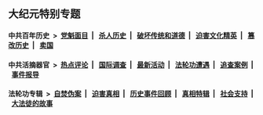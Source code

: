 ## 大纪元特别专题

#### 中共百年历史 &nbsp;>&nbsp; [党魁面目](indexes/nf1176107/README.md?08240430) &nbsp;| &nbsp; [杀人历史](indexes/nf1176106/README.md?08240430) &nbsp;| &nbsp; [破坏传统和道德](indexes/nf1176106/README.md?08240430) &nbsp;| &nbsp; [迫害文化精英](indexes/nf1176111/README.md?08240430) &nbsp;| &nbsp; [篡改历史](indexes/nf1176115/README.md?08240430) &nbsp;| &nbsp; [卖国](indexes/nf1176117/README.md?08240430) 

#### 中共活摘器官 &nbsp;>&nbsp; [热点评论](indexes/nf5879/README.md?08240430) &nbsp;| &nbsp; [国际调查](indexes/nf5947/README.md?08240430) &nbsp;| &nbsp; [最新活动](indexes/nf5883/README.md?08240430) &nbsp;| &nbsp; [法轮功遭遇](indexes/nf5881/README.md?08240430) &nbsp;| &nbsp; [追查案例](indexes/nf5880/README.md?08240430) &nbsp;| &nbsp; [事件报导](indexes/nf5877/README.md?08240430) 

#### 法轮功专辑 &nbsp;>&nbsp; [自焚伪案](indexes/nf5562/README.md?08240430) &nbsp;| &nbsp; [迫害真相](indexes/nf4379/README.md?08240430) &nbsp;| &nbsp; [历史事件回顾](indexes/nf5793/README.md?08240430) &nbsp;| &nbsp; [真相特辑](indexes/nf4389/README.md?08240430) &nbsp;| &nbsp; [社会支持](indexes/nf4386/README.md?08240430) &nbsp;| &nbsp; [大法徒的故事](indexes/nf1147481/README.md?08240430) 
